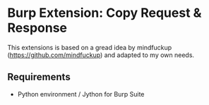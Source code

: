 # Burp Extension: Copy Request & Response

This extensions is based on a gread idea by mindfuckup (https://github.com/mindfuckup) and adapted to my own needs.

## Requirements
- Python environment / Jython for Burp Suite